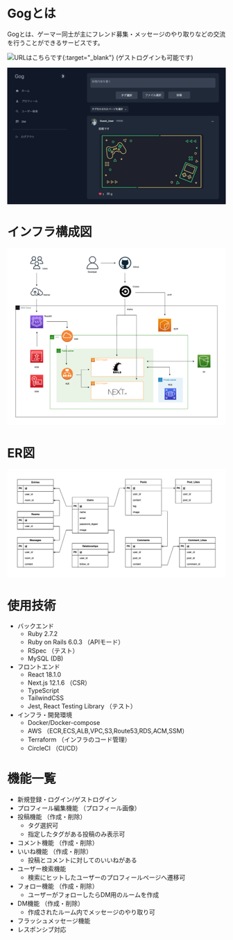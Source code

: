 # Gogとは

Gogとは、ゲーマー同士が主にフレンド募集・メッセージのやり取りなどの交流を行うことができるサービスです。

![URLはこちらです](https://geem84.com/auth){:target="_blank"} (ゲストログインも可能です)

![トップページ](geem84.com_top.png)

# インフラ構成図
![インフラ構成図](./infra.drawio.png)

# ER図
![ER図](./er.drawio.png)

# 使用技術
* バックエンド  
  * Ruby 2.7.2
  * Ruby on Rails 6.0.3 （APIモード）
  * RSpec （テスト）
  * MySQL (DB)
* フロントエンド 
  * React 18.1.0
  * Next.js 12.1.6 （CSR）
  * TypeScript 
  * TailwindCSS
  * Jest, React Testing Library （テスト）
* インフラ・開発環境  
  * Docker/Docker-compose
  * AWS （ECR,ECS,ALB,VPC,S3,Route53,RDS,ACM,SSM）
  * Terraform （インフラのコード管理）
  * CircleCI （CI/CD）

# 機能一覧
* 新規登録・ログイン/ゲストログイン
* プロフィール編集機能 （プロフィール画像）
* 投稿機能 （作成・削除）
  * タグ選択可
  * 指定したタグがある投稿のみ表示可
* コメント機能 （作成・削除）
* いいね機能 （作成・削除）
  * 投稿とコメントに対してのいいねがある
* ユーザー検索機能
  * 検索にヒットしたユーザーのプロフィールページへ遷移可
* フォロー機能 （作成・削除）
  * ユーザーがフォローしたらDM用のルームを作成
* DM機能 （作成・削除）
  * 作成されたルーム内でメッセージのやり取り可
* フラッシュメッセージ機能
* レスポンシブ対応
